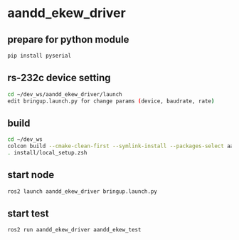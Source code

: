 # aandd_ekew_driver

## prepare for python module
```.sh
pip install pyserial
```

## rs-232c device setting
```.sh
cd ~/dev_ws/aandd_ekew_driver/launch
edit bringup.launch.py for change params (device, baudrate, rate)
```

## build
```.sh
cd ~/dev_ws
colcon build --cmake-clean-first --symlink-install --packages-select aandd_ekew_driver
. install/local_setup.zsh
```

## start node
```.sh
ros2 launch aandd_ekew_driver bringup.launch.py
```
## start test
```.sh
ros2 run aandd_ekew_driver aandd_ekew_test
```
